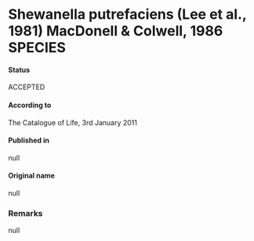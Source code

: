 # Shewanella putrefaciens (Lee et al., 1981) MacDonell & Colwell, 1986 SPECIES

#### Status
ACCEPTED

#### According to
The Catalogue of Life, 3rd January 2011

#### Published in
null

#### Original name
null

### Remarks
null